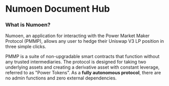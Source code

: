 # Numoen Document Hub

### What is Numoen?

Numoen, an application for interacting with the Power Market Maker Protocol (PMMP), allows any user to hedge their Uniswap V3 LP position in three simple clicks.&#x20;



PMMP is a suite of non-upgradable smart contracts that function without any trusted intermediaries. The protocol is designed for taking two underlying assets and creating a derivative asset with constant leverage, referred to as "Power Tokens". As a **fully autonomous protocol**, there are no admin functions and zero external dependencies.
